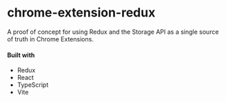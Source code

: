 # chrome-extension-redux

A proof of concept for using Redux and the Storage API as a single source of truth in Chrome Extensions.

#### Built with

- Redux
- React
- TypeScript
- Vite